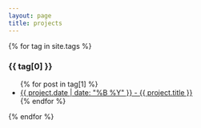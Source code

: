 ```yaml
---
layout: page
title: projects
---
```

<!-- 
{% for tag in site.tags %}
  <h3>{{ tag[0] }}</h3>
  <ul>
    {% for post in tag[1] %}
      <li><a href="{{ post.url }}">{{ post.date | date: "%B %Y" }} - {{ post.title }}</a></li>
    {% endfor %}
  </ul>
{% endfor %} -->

{% for tag in site.tags %}
  <h3>{{ tag[0] }}</h3>
  <ul>
    {% for post in tag[1] %}
      <li><a href="{{ project.url }}">{{ project.date | date: "%B %Y" }} - {{ project.title }}</a></li>
    {% endfor %}
  </ul>
{% endfor %}
